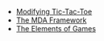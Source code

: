 * [Modifying Tic-Tac-Toe](modifying-tic-tac-toe)
* [The MDA Framework](mda-framework)
* [The Elements of Games](elements-of-games)
